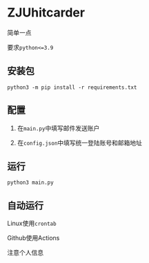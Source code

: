 # ZJUhitcarder

简单一点

要求`python<=3.9`

## 安装包

```shell
python3 -m pip install -r requirements.txt
```

## 配置

1. 在`main.py`中填写邮件发送账户

2. 在`config.json`中填写统一登陆账号和邮箱地址

## 运行

```
python3 main.py
```

## 自动运行

Linux使用`crontab`

Github使用Actions

注意个人信息
